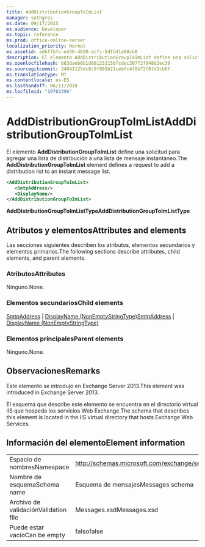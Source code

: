 ```yaml
---
title: AddDistributionGroupToImList
manager: sethgros
ms.date: 09/17/2015
ms.audience: Developer
ms.topic: reference
ms.prod: office-online-server
localization_priority: Normal
ms.assetid: adbffbfc-e436-4620-acfc-5dfd41a88cb8
description: El elemento AddDistributionGroupToImList define una solicitud para agregar una lista de distribución a una lista de mensaje instantáneo.
ms.openlocfilehash: b63daeb8b1d60123215bfcdec307f2f948d2ec39
ms.sourcegitcommit: 34041125dc8c5f993b21cebfc4f8b72f0fd2cb6f
ms.translationtype: MT
ms.contentlocale: es-ES
ms.lasthandoff: 06/11/2018
ms.locfileid: "19763396"
---
```

# <a name="adddistributiongrouptoimlist"></a><span data-ttu-id="98eba-103">AddDistributionGroupToImList</span><span class="sxs-lookup"><span data-stu-id="98eba-103">AddDistributionGroupToImList</span></span>

<span data-ttu-id="98eba-104">El elemento **AddDistributionGroupToImList** define una solicitud para agregar una lista de distribución a una lista de mensaje instantáneo.</span><span class="sxs-lookup"><span data-stu-id="98eba-104">The **AddDistributionGroupToImList** element defines a request to add a distribution list to an instant message list.</span></span> 
  
```XML
<AddDistributionGroupToImList>
   <SmtpAddress/>
   <DisplayName/>
</AddDistributionGroupToImList>
```

 <span data-ttu-id="98eba-105">**AddDistributionGroupToImListType**</span><span class="sxs-lookup"><span data-stu-id="98eba-105">**AddDistributionGroupToImListType**</span></span>
## <a name="attributes-and-elements"></a><span data-ttu-id="98eba-106">Atributos y elementos</span><span class="sxs-lookup"><span data-stu-id="98eba-106">Attributes and elements</span></span>

<span data-ttu-id="98eba-107">Las secciones siguientes describen los atributos, elementos secundarios y elementos primarios.</span><span class="sxs-lookup"><span data-stu-id="98eba-107">The following sections describe attributes, child elements, and parent elements.</span></span>
  
### <a name="attributes"></a><span data-ttu-id="98eba-108">Atributos</span><span class="sxs-lookup"><span data-stu-id="98eba-108">Attributes</span></span>

<span data-ttu-id="98eba-109">Ninguno.</span><span class="sxs-lookup"><span data-stu-id="98eba-109">None.</span></span>
  
### <a name="child-elements"></a><span data-ttu-id="98eba-110">Elementos secundarios</span><span class="sxs-lookup"><span data-stu-id="98eba-110">Child elements</span></span>

<span data-ttu-id="98eba-111">[SmtpAddress](smtpaddress.md) | [DisplayName (NonEmptyStringType)](displayname-nonemptystringtype.md)</span><span class="sxs-lookup"><span data-stu-id="98eba-111">[SmtpAddress](smtpaddress.md) | [DisplayName (NonEmptyStringType)](displayname-nonemptystringtype.md)</span></span>
  
### <a name="parent-elements"></a><span data-ttu-id="98eba-112">Elementos principales</span><span class="sxs-lookup"><span data-stu-id="98eba-112">Parent elements</span></span>

<span data-ttu-id="98eba-113">Ninguno.</span><span class="sxs-lookup"><span data-stu-id="98eba-113">None.</span></span>
  
## <a name="remarks"></a><span data-ttu-id="98eba-114">Observaciones</span><span class="sxs-lookup"><span data-stu-id="98eba-114">Remarks</span></span>

<span data-ttu-id="98eba-115">Este elemento se introdujo en Exchange Server 2013.</span><span class="sxs-lookup"><span data-stu-id="98eba-115">This element was introduced in Exchange Server 2013.</span></span>
  
<span data-ttu-id="98eba-116">El esquema que describe este elemento se encuentra en el directorio virtual IIS que hospeda los servicios Web Exchange.</span><span class="sxs-lookup"><span data-stu-id="98eba-116">The schema that describes this element is located in the IIS virtual directory that hosts Exchange Web Services.</span></span>
  
## <a name="element-information"></a><span data-ttu-id="98eba-117">Información del elemento</span><span class="sxs-lookup"><span data-stu-id="98eba-117">Element information</span></span>

|||
|:-----|:-----|
|<span data-ttu-id="98eba-118">Espacio de nombres</span><span class="sxs-lookup"><span data-stu-id="98eba-118">Namespace</span></span>  <br/> |http://schemas.microsoft.com/exchange/services/2006/messages  <br/> |
|<span data-ttu-id="98eba-119">Nombre de esquema</span><span class="sxs-lookup"><span data-stu-id="98eba-119">Schema name</span></span>  <br/> |<span data-ttu-id="98eba-120">Esquema de mensajes</span><span class="sxs-lookup"><span data-stu-id="98eba-120">Messages schema</span></span>  <br/> |
|<span data-ttu-id="98eba-121">Archivo de validación</span><span class="sxs-lookup"><span data-stu-id="98eba-121">Validation file</span></span>  <br/> |<span data-ttu-id="98eba-122">Messages.xsd</span><span class="sxs-lookup"><span data-stu-id="98eba-122">Messages.xsd</span></span>  <br/> |
|<span data-ttu-id="98eba-123">Puede estar vacío</span><span class="sxs-lookup"><span data-stu-id="98eba-123">Can be empty</span></span>  <br/> |<span data-ttu-id="98eba-124">falso</span><span class="sxs-lookup"><span data-stu-id="98eba-124">false</span></span>  <br/> |
   

